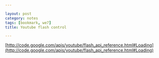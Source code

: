 ```yaml
---

layout: post
category: notes
tags: [bookmark, we7]
title: Youtube flash control

---
```


[http://code.google.com/apis/youtube/flash_api_reference.html#Loading](http://code.google.com/apis/youtube/flash_api_reference.html#Loading)
